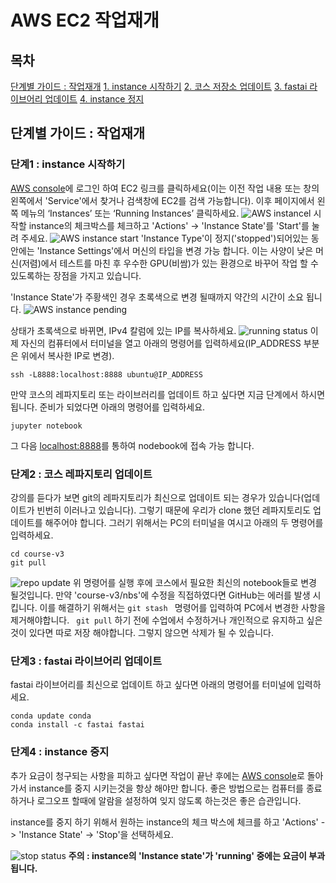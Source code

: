 ﻿# AWS EC2 작업재개

## 목차

[단계별 가이드 : 작업재개](#stepbystep)
 [1. instance 시작하기](#startinginstance)
 [2. 코스 저장소 업데이트](#updaterepo)
 [3. fastai 라이브어리 업데이트](#updatefastai)
 [4. instance 정지](#stoppinginstance)


## 단계별 가이드 : 작업재개<span id="stepbystep"></span>

### 단계1 : instance 시작하기<span id="startinginstance"></span>
[AWS console](https://aws.amazon.com/console/)에 로그인 하여 EC2 링크를 클릭하세요(이는 이전 작업 내용 또는 창의 왼쪽에서 'Service'에서 찾거나 검색창에 EC2를 검색 가능합니다).  이후 페이지에서 왼쪽 메뉴의 ‘Instances’ 또는 ‘Running Instances’  클릭하세요.
![AWS instancel](https://course.fast.ai/images/aws/instance.png)
시작할 instance의 체크박스를 체크하고 'Actions' -> 'Instance State'를 'Start'를 눌려 주세요.
![AWS instance start](https://course.fast.ai/images/aws/start.png)
'Instance Type'이 정지('stopped')되어있는 동안에는 'Instance Settings'에서 머신의 타입을 변경 가능 합니다. 이는 사양이 낮은 머신(저렴)에서 테스트를 마친 후 우수한 GPU(비쌈)가 있는 환경으로 바꾸어 작업 할 수 있도록하는 장점을 가지고 있습니다.

'Instance State'가 주황색인 경우 초록색으로 변경 될때까지 약간의 시간이 소요 됩니다.
![AWS instance pending](https://course.fast.ai/images/aws/pending.png)

상태가 초록색으로 바뀌면, IPv4 칼럼에 있는 IP를 복사하세요.
![running status](https://course.fast.ai/images/aws/pubdns.png)
이제 자신의 컴퓨터에서 터미널을 열고 아래의 명령어를 입력하세요(IP_ADDRESS 부분은 위에서 복사한 IP로 변경).
```
ssh -L8888:localhost:8888 ubuntu@IP_ADDRESS
```
만약 코스의 레파지토리 또는 라이브러리를 업데이트 하고 싶다면 지금 단계에서 하시면 됩니다. 준비가 되었다면 아래의 명령어를 입력하세요. 
```
jupyter notebook
```
그 다음 [localhost:8888](http://localhost:8888/)를 통하여 nodebook에 접속 가능 합니다.

### 단계2 : 코스 레파지토리 업데이트<span id="updaterepo"></span>
강의를 듣다가 보면 git의 레파지토리가 최신으로 업데이트 되는 경우가 있습니다(업데이트가 빈번히 이러나고 있습니다). 그렇기 때문에 우리가 clone 했던 레파지토리도 업데이트를 해주어야 합니다. 그러기 위해서는 PC의 터미널을 여시고 아래의 두 명령어를 입력하세요.
 ```
cd course-v3
git pull
```
![repo update](https://course.fast.ai/images/gradient/update.png)
위 명령어를 실행 후에 코스에서 필요한 최신의 notebook들로 변경 될것입니다. 만약 'course-v3/nbs'에 수정을 직접하였다면 GitHub는 에러를 발생 시킵니다. 이를 해결하기 위해서는 ``git stash `` 명령어를 입력하여 PC에서 변경한 사항을 제거해야합니다. `` git pull`` 하기 전에 수업에서 수정하거나 개인적으로 유지하고 싶은것이 있다면 따로 저장 해야합니다. 그렇지 않으면 삭제가 될 수 있습니다. 

### 단계3 : fastai 라이브어리 업데이트<span id="updatefastai"></span>
fastai 라이브어리를 최신으로 업데이트 하고 싶다면 아래의 명령어를 터미널에 입력하세요.
```
conda update conda
conda install -c fastai fastai
```



### 단계4 : instance 중지<span id="stoppinginstance"></span>

추가 요금이 청구되는 사항을 피하고 싶다면 작업이 끝난 후에는 [AWS console](https://us-west-2.console.aws.amazon.com/ec2)로 돌아가서 instance를 중지 시키는것을 항상 해야만 합니다.  좋은 방법으로는 컴퓨터를 종료하거나 로그오프 할때에 알람을 설정하여 잊지 않도록 하는것은 좋은 습관입니다.

instance를 중지 하기 위해서 원하는 instance의 체크 박스에 체크를 하고 'Actions' -> 'Instance State' -> 'Stop'을 선택하세요. 

![stop status](https://course.fast.ai/images/aws/stop.png)
**주의 : instance의 'Instance state'가 'running' 중에는 요금이 부과 됩니다.**
